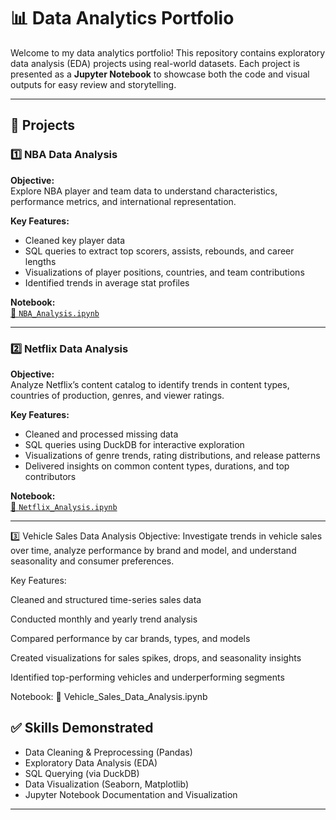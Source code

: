 # 📊 Data Analytics Portfolio

Welcome to my data analytics portfolio! This repository contains exploratory data analysis (EDA) projects using real-world datasets. Each project is presented as a **Jupyter Notebook** to showcase both the code and visual outputs for easy review and storytelling.

---

## 📁 Projects

### 1️⃣ NBA Data Analysis

**Objective:**  
Explore NBA player and team data to understand characteristics, performance metrics, and international representation.

**Key Features:**
- Cleaned key player data
- SQL queries to extract top scorers, assists, rebounds, and career lengths
- Visualizations of player positions, countries, and team contributions
- Identified trends in average stat profiles

**Notebook:**  
[📎 `NBA_Analysis.ipynb`](https://github.com/diegorosasr/personal_projects/blob/699b6c38c1a1b6a3a1509eb7004c11488927e37c/NBA-Data-Analysis/NBA_Data_Analysis.ipynb)

---

### 2️⃣ Netflix Data Analysis

**Objective:**  
Analyze Netflix’s content catalog to identify trends in content types, countries of production, genres, and viewer ratings.

**Key Features:**
- Cleaned and processed missing data 
- SQL queries using DuckDB for interactive exploration
- Visualizations of genre trends, rating distributions, and release patterns
- Delivered insights on common content types, durations, and top contributors

**Notebook:**  
[📎 `Netflix_Analysis.ipynb`](https://github.com/diegorosasr/personal_projects/blob/c4a8480039f7961367e64e42325dbe96315544d6/Netflix_Data_Analysis/Netflix_Data_Analysis.ipynb)

---

3️⃣ Vehicle Sales Data Analysis
Objective:
Investigate trends in vehicle sales over time, analyze performance by brand and model, and understand seasonality and consumer preferences.

Key Features:

Cleaned and structured time-series sales data

Conducted monthly and yearly trend analysis

Compared performance by car brands, types, and models

Created visualizations for sales spikes, drops, and seasonality insights

Identified top-performing vehicles and underperforming segments

Notebook:
📎 Vehicle_Sales_Data_Analysis.ipynb 

## ✅ Skills Demonstrated
- Data Cleaning & Preprocessing (Pandas)
- Exploratory Data Analysis (EDA)
- SQL Querying (via DuckDB)
- Data Visualization (Seaborn, Matplotlib)
- Jupyter Notebook Documentation and Visualization

---
